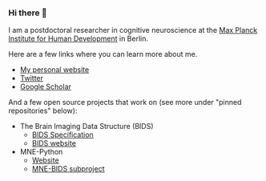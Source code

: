 ### Hi there 👋

I am a postdoctoral researcher in cognitive neuroscience at the [Max Planck Institute for Human Development](https://www.mpib-berlin.mpg.de/en) in Berlin.

Here are a few links where you can learn more about me.

- [My personal website](https://stefanappelhoff.com/)
- [Twitter](https://twitter.com/stefanappelhoff)
- [Google Scholar](https://scholar.google.com/citations?user=ceECtQIAAAAJ&hl=en)

And a few open source projects that work on (see more under "pinned repositories" below):

- The Brain Imaging Data Structure (BIDS)
    - [BIDS Specification](bids-specification.readthedocs.io/)
    - [BIDS website](https://bids.neuroimaging.io/)
- MNE-Python
    - [Website](https://mne.tools)
    - [MNE-BIDS subproject](https://mne.tools/mne-bids)

